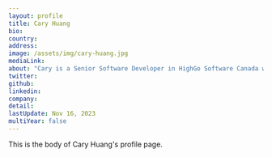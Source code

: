 ```yaml
---
layout: profile
title: Cary Huang
bio: 
country: 
address: 
image: /assets/img/cary-huang.jpg
mediaLink:
about: "Cary is a Senior Software Developer in HighGo Software Canada with 8 years of industrial experience developing innovative software solutions in C/C++ in the field of smart grid & metering prior to joining HighGo. He holds a bachelor degree in Electrical Engineering from University of British Columnbia (UBC) in Vancouver in 2012 and has extensive hands-on experience in technologies such as: Advanced Networking, Network & Data security, Smart Metering Innovations, deployment management with Docker, Software Engineering Lifecycle, scalability, authentication, cryptography, PostgreSQL & non-relational database, web services, firewalls, embedded systems, RTOS, ARM, PKI, Cisco equipment, functional and Architecture Design."
twitter:
github:
linkedin:
company: 
detail:
lastUpdate: Nov 16, 2023
multiYear: false
---
```


This is the body of Cary Huang's profile page.
